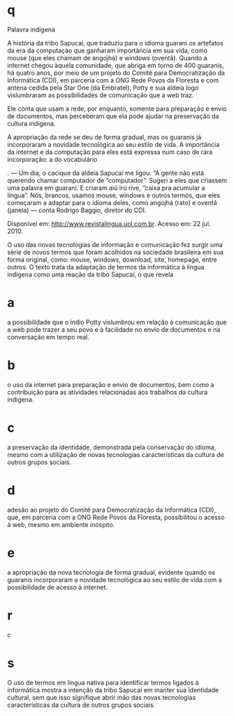 # q
Palavra indígena

A história da tribo Sapucaí, que traduziu para o idioma guarani os artefatos da era da computação que ganharam importância em sua vida, como mouse (que eles chamam de angojhá) e windows (oventã). Quando a internet chegou àquela comunidade, que abriga em torno de 400 guaranis, há quatro anos, por meio de um projeto do Comitê para Democratização da Informática (CDI), em parceria com a ONG Rede Povos da Floresta e com antena cedida pela Star One (da Embratel), Potty e sua aldeia logo vislumbraram as possibilidades de comunicação que a web traz.

Ele conta que usam a rede, por enquanto, somente para preparação e envio de documentos, mas perceberam que ela pode ajudar na preservação da cultura indígena.

A apropriação da rede se deu de forma gradual, mas os guaranis já incorporaram a novidade tecnológica ao seu estilo de vida. A importância da internet e da computação para eles está expressa num caso de rara incorporação: a do vocabulário

. — Um dia, o cacique da aldeia Sapucaí me ligou. “A gente não está querendo chamar computador de “computador”. Sugeri a eles que criassem uma palavra em guarani. E criaram aiú irú rive, ”caixa pra acumular a língua”. Nós, brancos, usamos mouse, windows e outros termos, que eles começaram a adaptar para o idioma deles, como angojhá (rato) e oventã (janela) — conta Rodrigo Baggio, diretor do CDI.

Disponível em: http://www.revistalingua.uol.com.br. Acesso em: 22 jul. 2010.

O uso das novas tecnologias de informação e comunicação fez surgir uma série de novos termos que foram acolhidos na sociedade brasileira em sua forma original, como: mouse, windows, download, site, homepage, entre outros. O texto trata da adaptação de termos da informática à língua indígena como uma reação da tribo Sapucaí, o que revela

# a
a possibilidade que o índio Potty vislumbrou em relação à comunicação que a web pode trazer a seu povo e à facilidade no envio de documentos e na conversação em tempo real.

# b
o uso da internet para preparação e envio de documentos, bem como a contribuição para as atividades relacionadas aos trabalhos da cultura índigena.

# c
a preservação da identidade, demonstrada pela conservação do idioma, mesmo com a utilização de novas tecnologias características da cultura de outros grupos sociais.

# d
adesão ao projeto do Comitê para Democratização da Informática (CDI), que, em parceria com a ONG Rede Povos da Floresta, possibilitou o acesso à web, mesmo em ambiente inóspito.

# e
a apropriação da nova tecnologia de forma gradual, evidente quando os guaranis incorporaram a novidade tecnológica ao seu estilo de vida com a possibilidade de acesso à internet.

# r
c

# s
O uso de termos em língua nativa para identificar termos ligados à informática mostra a intenção da tribo Sapucaí em manter sua identidade cultural, sem que isso signifique abrir mão das novas tecnologias características da cultura de outros grupos sociais.
